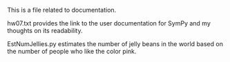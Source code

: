This is a file related to documentation.  

hw07.txt provides the link to the user documentation for SymPy and my thoughts on its readability.

EstNumJellies.py estimates the number of jelly beans in the world based on the number of people who like the color pink.